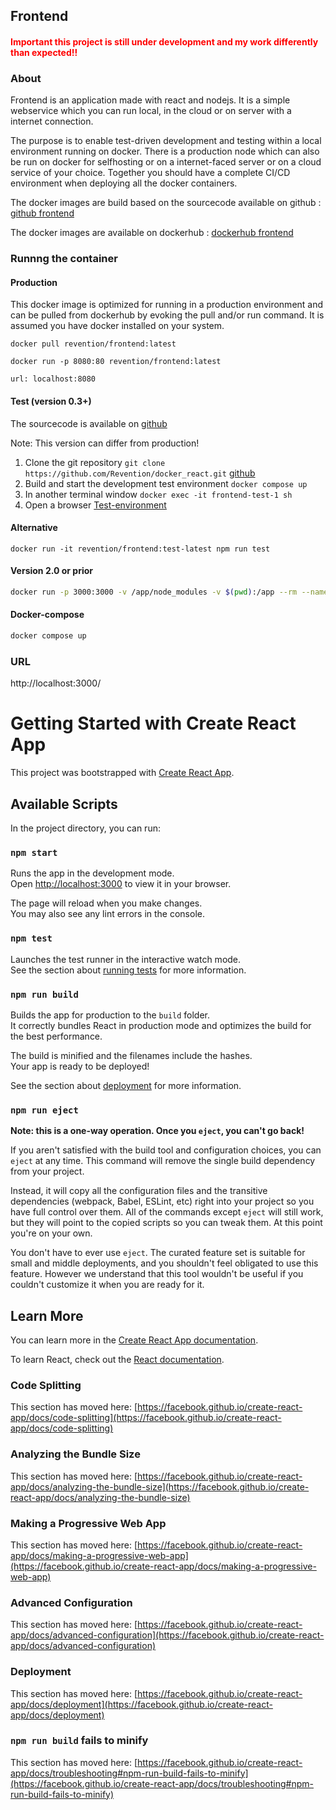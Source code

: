 ## Frontend

#### <bold><font color="red">Important this project is still under development and my work differently than expected!!</font></bold>

### About

Frontend is an application made with react and nodejs. It is a simple webservice which you can run local, in the cloud or on server with a internet connection.

The purpose is to enable test-driven development and testing within a local environment running on docker. There is  a production node which can also be run on docker for selfhosting or on a internet-faced server or on a cloud service of your choice. Together you should have a complete CI/CD environment when deploying all the docker containers.

The docker images are build based on the sourcecode available on github : [github frontend](https://github.com/Revention/docker_react)

The docker images are available on dockerhub : [dockerhub frontend](https://hub.docker.com/repository/docker/revention/frontend/general)

### Runnng the container

#### Production
This docker image is optimized for running in a production environment and can be pulled from dockerhub by evoking the pull and/or run command. It is assumed you have docker installed on your system.

```docker pull revention/frontend:latest```


```docker run -p 8080:80 revention/frontend:latest```

```url: localhost:8080```

#### Test (version 0.3+)

The sourcecode is available on 
[github](https://github.com/Revention/docker_react.git)

<bold>Note: This version can differ from production!</bold>

1) Clone the git repository
```git clone https://github.com/Revention/docker_react.git```
[github](https://github.com/Revention/docker_react.git)
3) Build and start the development test environment
```docker compose up```
4) In another terminal window
```docker exec -it frontend-test-1 sh```
5) Open a browser
[Test-environment](http://localhost:3000)

#### Alternative

```docker run -it revention/frontend:test-latest npm run test```


#### Version 2.0 or prior
```bash
docker run -p 3000:3000 -v /app/node_modules -v $(pwd):/app --rm --name dev --hostname develop  revention/frontend
```

#### Docker-compose
```bash
docker compose up
```


### URL
http://localhost:3000/


# Getting Started with Create React App

This project was bootstrapped with [Create React App](https://github.com/facebook/create-react-app).

## Available Scripts

In the project directory, you can run:

### `npm start`

Runs the app in the development mode.\
Open [http://localhost:3000](http://localhost:3000) to view it in your browser.

The page will reload when you make changes.\
You may also see any lint errors in the console.

### `npm test`

Launches the test runner in the interactive watch mode.\
See the section about [running tests](https://facebook.github.io/create-react-app/docs/running-tests) for more information.

### `npm run build`

Builds the app for production to the `build` folder.\
It correctly bundles React in production mode and optimizes the build for the best performance.

The build is minified and the filenames include the hashes.\
Your app is ready to be deployed!

See the section about [deployment](https://facebook.github.io/create-react-app/docs/deployment) for more information.

### `npm run eject`

**Note: this is a one-way operation. Once you `eject`, you can't go back!**

If you aren't satisfied with the build tool and configuration choices, you can `eject` at any time. This command will remove the single build dependency from your project.

Instead, it will copy all the configuration files and the transitive dependencies (webpack, Babel, ESLint, etc) right into your project so you have full control over them. All of the commands except `eject` will still work, but they will point to the copied scripts so you can tweak them. At this point you're on your own.

You don't have to ever use `eject`. The curated feature set is suitable for small and middle deployments, and you shouldn't feel obligated to use this feature. However we understand that this tool wouldn't be useful if you couldn't customize it when you are ready for it.

## Learn More

You can learn more in the [Create React App documentation](https://facebook.github.io/create-react-app/docs/getting-started).

To learn React, check out the [React documentation](https://reactjs.org/).

### Code Splitting

This section has moved here: [https://facebook.github.io/create-react-app/docs/code-splitting](https://facebook.github.io/create-react-app/docs/code-splitting)

### Analyzing the Bundle Size

This section has moved here: [https://facebook.github.io/create-react-app/docs/analyzing-the-bundle-size](https://facebook.github.io/create-react-app/docs/analyzing-the-bundle-size)

### Making a Progressive Web App

This section has moved here: [https://facebook.github.io/create-react-app/docs/making-a-progressive-web-app](https://facebook.github.io/create-react-app/docs/making-a-progressive-web-app)

### Advanced Configuration

This section has moved here: [https://facebook.github.io/create-react-app/docs/advanced-configuration](https://facebook.github.io/create-react-app/docs/advanced-configuration)

### Deployment

This section has moved here: [https://facebook.github.io/create-react-app/docs/deployment](https://facebook.github.io/create-react-app/docs/deployment)

### `npm run build` fails to minify

This section has moved here: [https://facebook.github.io/create-react-app/docs/troubleshooting#npm-run-build-fails-to-minify](https://facebook.github.io/create-react-app/docs/troubleshooting#npm-run-build-fails-to-minify)
